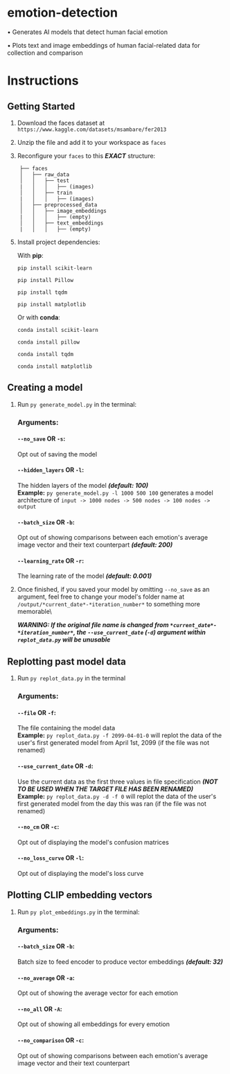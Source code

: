 
# emotion-detection

•	Generates AI models that detect human facial emotion

•	Plots text and image embeddings of human facial-related data for collection and comparison

  

# Instructions
## Getting Started

1. Download the faces dataset at `https://www.kaggle.com/datasets/msambare/fer2013`

  

2. Unzip the file and add it to your workspace as `faces`



3. Reconfigure your `faces` to this ***EXACT*** structure:
   
```
	├── faces
	│   ├── raw_data
	│   │   ├── test
	|   │   │   ├── (images)
	│   │   ├── train
	|   │   │   ├── (images)
	│   ├── preprocessed_data
	│   │   ├── image_embeddings
	|   │   │   ├── (empty)
	│   │   ├── text_embeddings
	|   │   │   ├── (empty)
 ```

5. Install project dependencies:

	With **pip**:
	
	```pip install scikit-learn```
	
	```pip install Pillow```
	
	```pip install tqdm```
	
	```pip install matplotlib```
	
	Or with **conda**:
	
	```conda install scikit-learn```
	
	```conda install pillow```
	
	```conda install tqdm```
	
	```conda install matplotlib```

## Creating a model

1. Run `py generate_model.py` in the terminal:

	### Arguments:
	#### `--no_save` **OR** `-s`:
	Opt out of saving the model
	
	#### `--hidden_layers` **OR** `-l`:
	The hidden layers of the model ***(default: 100)***\
	**Example:** `py generate_model.py -l 1000 500 100` generates a model architecture of `input -> 1000 nodes -> 500 nodes -> 100 nodes -> output`
	
	#### `--batch_size` **OR** `-b`:
	Opt out of showing comparisons between each emotion's average image vector and their text counterpart ***(default: 200)***

	#### `--learning_rate` **OR** `-r`:
	The learning rate of the model ***(default: 0.001)***

2. Once finished, if you saved your model by omitting `--no_save` as an argument, feel free to change your model's folder name at `/output/*current_date*-*iteration_number*` to something more memorable\
   
   ***WARNING: If the original file name is changed from `*current_date*-*iteration_number*`, the `--use_current_date` (`-d`) argument within `replot_data.py` will be unusable***

## Replotting past model data

1. Run `py replot_data.py` in the terminal

	### Arguments:
	#### `--file` **OR** `-f`:
 	The file containing the model data\
	**Example:** `py replot_data.py -f 2099-04-01-0` will replot the data of the user's first generated model from April 1st, 2099 (if the file was not renamed)

	#### `--use_current_date` **OR** `-d`:
	Use the current data as the first three values in file specification ***(NOT TO BE USED WHEN THE TARGET FILE HAS BEEN RENAMED)***\
	**Example:** `py replot_data.py -d -f 0` will replot the data of the user's first generated model from the day this was ran (if the file was not renamed)
	
	#### `--no_cm` **OR**  `-c`:
	Opt out of displaying the model's confusion matrices
	
	#### `--no_loss_curve` **OR** `-l`:
 	Opt out of displaying the model's loss curve

## Plotting CLIP embedding vectors

1. Run `py plot_embeddings.py` in the terminal:

   	### Arguments:
	#### `--batch_size` **OR** `-b`:
	Batch size to feed encoder to produce vector embeddings ***(default: 32)***
	
	#### `--no_average` **OR** `-a`:
	Opt out of showing the average vector for each emotion
	
	#### `--no_all` **OR** `-A`:
	Opt out of showing all embeddings for every emotion

	#### `--no_comparison` **OR** `-c`:
	Opt out of showing comparisons between each emotion's average image vector and their text counterpart
